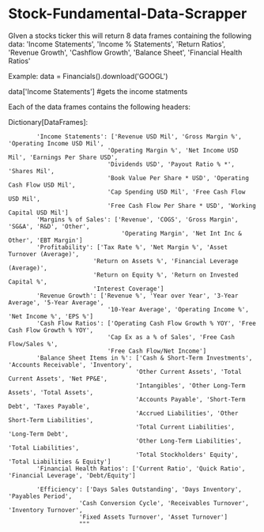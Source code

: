 # Stock-Fundamental-Data-Scrapper
GIven a stocks ticker this will return 8 data frames containing the following data:
'Income Statements', 'Income % Statements', 'Return Ratios', 'Revenue Growth', 'Cashflow Growth', 'Balance Sheet', 'Financial Health Ratios'


Example:
data = Financials().download('GOOGL')

data['Income Statements'] #gets the income statments

Each of the data frames contains the following headers:

Dictionary[DataFrames]:

            'Income Statements': ['Revenue USD Mil', 'Gross Margin %', 'Operating Income USD Mil',
                                'Operating Margin %', 'Net Income USD Mil', 'Earnings Per Share USD',
                                'Dividends USD', 'Payout Ratio % *', 'Shares Mil',
                                'Book Value Per Share * USD', 'Operating Cash Flow USD Mil',
                                'Cap Spending USD Mil', 'Free Cash Flow USD Mil',
                                'Free Cash Flow Per Share * USD', 'Working Capital USD Mil']
            'Margins % of Sales': ['Revenue', 'COGS', 'Gross Margin', 'SG&A', 'R&D', 'Other',
                                    'Operating Margin', 'Net Int Inc & Other', 'EBT Margin']
            'Profitability': ['Tax Rate %', 'Net Margin %', 'Asset Turnover (Average)',
                            'Return on Assets %', 'Financial Leverage (Average)',
                            'Return on Equity %', 'Return on Invested Capital %',
                            'Interest Coverage']
            'Revenue Growth': ['Revenue %', 'Year over Year', '3-Year Average', '5-Year Average',
                                '10-Year Average', 'Operating Income %', 'Net Income %', 'EPS %']
            'Cash Flow Ratios': ['Operating Cash Flow Growth % YOY', 'Free Cash Flow Growth % YOY',
                                'Cap Ex as a % of Sales', 'Free Cash Flow/Sales %',
                                'Free Cash Flow/Net Income']
            'Balance Sheet Items in %': ['Cash & Short-Term Investments', 'Accounts Receivable', 'Inventory',
                                        'Other Current Assets', 'Total Current Assets', 'Net PP&E',
                                        'Intangibles', 'Other Long-Term Assets', 'Total Assets',
                                        'Accounts Payable', 'Short-Term Debt', 'Taxes Payable',
                                        'Accrued Liabilities', 'Other Short-Term Liabilities',
                                        'Total Current Liabilities', 'Long-Term Debt',
                                        'Other Long-Term Liabilities', 'Total Liabilities',
                                        'Total Stockholders' Equity', 'Total Liabilities & Equity']
            'Financial Health Ratios': ['Current Ratio', 'Quick Ratio', 'Financial Leverage', 'Debt/Equity']
            
            'Efficiency': ['Days Sales Outstanding', 'Days Inventory', 'Payables Period',
                        'Cash Conversion Cycle', 'Receivables Turnover', 'Inventory Turnover',
                        'Fixed Assets Turnover', 'Asset Turnover']
                        """
